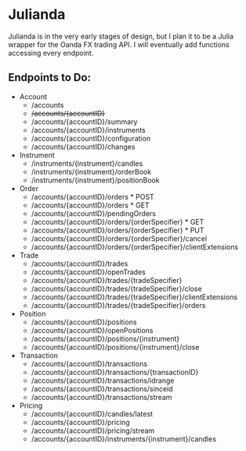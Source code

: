 # Julianda

Julianda is in the very early stages of design, but I plan it to be a Julia wrapper for the Oanda FX trading API. I will eventually add functions accessing every endpoint.

## Endpoints to Do:

* Account
  * /accounts
  * ~~/accounts/{accountID}~~
  * /accounts/{accountID}/summary
  * /accounts/{accountID}/instruments
  * /accounts/{accountID}/configuration
  * /accounts/{accountID}/changes
* Instrument
  * /instruments/{instrument}/candles
  * /instruments/{instrument}/orderBook
  * /instruments/{instrument}/positionBook
* Order
  * /accounts/{accountID}/orders * POST
  * /accounts/{accountID}/orders * GET
  * /accounts/{accountID}/pendingOrders
  * /accounts/{accountID}/orders/{orderSpecifier} * GET
  * /accounts/{accountID}/orders/{orderSpecifier} * PUT
  * /accounts/{accountID}/orders/{orderSpecifier}/cancel
  * /accounts/{accountID}/orders/{orderSpecifier}/clientExtensions
* Trade
  * /accounts/{accountID}/trades
  * /accounts/{accountID}/openTrades
  * /accounts/{accountID}/trades/{tradeSpecifier}
  * /accounts/{accountID}/trades/{tradeSpecifier}/close
  * /accounts/{accountID}/trades/{tradeSpecifier}/clientExtensions
  * /accounts/{accountID}/trades/{tradeSpecifier}/orders
* Position
  * /accounts/{accountID}/positions
  * /accounts/{accountID}/openPositions
  * /accounts/{accountID}/positions/{instrument}
  * /accounts/{accountID}/positions/{instrument}/close
* Transaction
  * /accounts/{accountID}/transactions
  * /accounts/{accountID}/transactions/{transactionID}
  * /accounts/{accountID}/transactions/idrange
  * /accounts/{accountID}/transactions/sinceid
  * /accounts/{accountID}/transactions/stream
* Pricing
  * /accounts/{accountID}/candles/latest
  * /accounts/{accountID}/pricing
  * /accounts/{accountID}/pricing/stream
  * /accounts/{accountID}/instruments/{instrument}/candles
